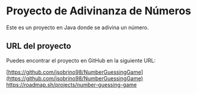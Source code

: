 # Proyecto de Adivinanza de Números

Este es un proyecto en Java donde se adivina un número.

## URL del proyecto

Puedes encontrar el proyecto en GitHub en la siguiente URL:

[https://github.com/jsobrino98/NumberGuessingGame](https://github.com/jsobrino98/NumberGuessingGame)
https://roadmap.sh/projects/number-guessing-game
